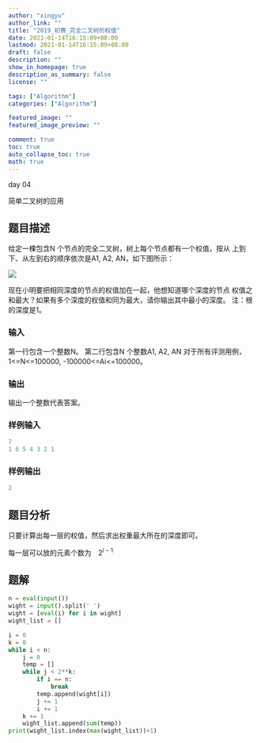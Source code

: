 ```yaml
---
author: "xingyu"
author_link: ""
title: "2019_初赛_完全二叉树的权值"
date: 2021-01-14T16:15:09+08:00
lastmod: 2021-01-14T16:15:09+08:00
draft: false
description: ""
show_in_homepage: true
description_as_summary: false
license: ""

tags: ["Algorithm"]
categories: ["Algorithm"]

featured_image: ""
featured_image_preview: ""

comment: true
toc: true
auto_collapse_toc: true
math: true
---
```


day 04 

简单二叉树的应用

<!--more-->

## 题目描述

给定一棵包含N 个节点的完全二叉树，树上每个节点都有一个权值，按从
上到下、从左到右的顺序依次是A1, A2, AN，如下图所示：

![](https://blog-1254266736.cos.ap-nanjing.myqcloud.com/img/20210114161631.png)

现在小明要把相同深度的节点的权值加在一起，他想知道哪个深度的节点
权值之和最大？如果有多个深度的权值和同为最大，请你输出其中最小的深度。
注：根的深度是1。

### 输入

第一行包含一个整数N。
第二行包含N 个整数A1, A2, AN
对于所有评测用例，1<=N<=100000, -100000<=Ai<=100000。

### 输出

输出一个整数代表答案。

### 样例输入

```python
7
1 6 5 4 3 2 1
```

### 样例输出

```python
2
```

## 题目分析

只要计算出每一层的权值，然后求出权重最大所在的深度即可。

每一层可以放的元素个数为　$2^{i-1}$

## 题解

```python
n = eval(input())
wight = input().split(' ')
wight = [eval(i) for i in wight]
wight_list = []

i = 0
k = 0
while i < n:
    j = 0
    temp = []
    while j < 2**k:
        if i == n:
            break
        temp.append(wight[i])
        j += 1
        i += 1
    k += 1
    wight_list.append(sum(temp))
print(wight_list.index(max(wight_list))+1)
```

